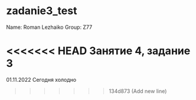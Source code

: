 # zadanie3_test
Name: Roman Lezhaiko
Group: Z77

<<<<<<< HEAD
Занятие 4, задание 3
=======
01.11.2022 Сегодня холодно
>>>>>>> 134d873 (Add new line)

